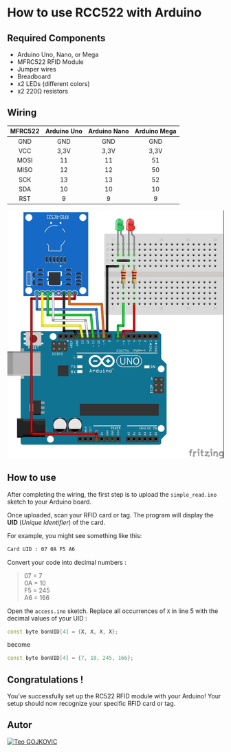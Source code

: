 # How to use RCC522 with Arduino

## Required Components

- Arduino Uno, Nano, or Mega
- MFRC522 RFID Module
- Jumper wires
- Breadboard
- x2 LEDs (different colors)
- x2 220Ω resistors

## Wiring

|MFRC522 |Arduino Uno |Arduino Nano |Arduino Mega |
|:------:|:----------:|:-----------:|:-----------:|
|GND     |GND         |GND          |GND          |
|VCC     |3,3V        |3,3V         |3,3V         |
|MOSI    |11          |11           |51           |
|MISO    |12          |12           |50           |
|SCK     |13          |13           |52           |
|SDA     |10          |10           |10           |
|RST     |9           |9            |9            |

![RC522 wiring arduino diagram](/diagrams/arduino_rc522.jpg)

## How to use

After completing the wiring, the first step is to upload the ``simple_read.ino`` sketch to your Arduino board.

Once uploaded, scan your RFID card or tag. The program will display the **UID** (*Unique Identifier*) of the card.

For example, you might see something like this:

```txt
Card UID : 07 0A F5 A6
```

Convert your code into decimal numbers : <br>
>    07 = 7 <br>
>    0A = 10 <br>
>    F5 = 245 <br>
>    A6 = 166 <br>

Open the ``access.ino`` sketch. Replace all occurrences of ``X`` in line 5 with the decimal values of your UID :
```ino
const byte bonUID[4] = {X, X, X, X}; 
```

become

```ino
const byte bonUID[4] = {7, 10, 245, 166}; 
```

## Congratulations !

You’ve successfully set up the RC522 RFID module with your Arduino! Your setup should now recognize your specific RFID card or tag.

## Autor
[![Teo GOJKOVIC](https://img.shields.io/badge/Teo_GOJKOVIC-222e45?style=for-the-badge&logo=github&logoColor=white)](https://github.com/Teo-Gojkovic)